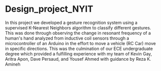 # Design_project_NYIT

In this project we developed a gesture recognition system using a supervised K-Nearest Neighbors algorithm to classify different gestures. This was done through observing the change in resonant frequency of a human's hand analyzed from inductive coil sensors through a microcontroller of an Arduino in the effort to move a vehicle (RC Car) move in specific directions. This was the culmination of our ECE undergraduate degree which provided a fulfilling experience with my team of Kevin Gay, Aritra Apon, Dave Persaud, and Yousef Ahmed with guidance by Reza K. Amineh
